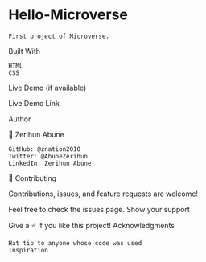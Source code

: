 # Hello-Microverse

    First project of Microverse.

Built With

    HTML
    CSS

Live Demo (if available)

Live Demo Link

Author

👤 Zerihun Abune

    GitHub: @znation2010
    Twitter: @AbuneZerihun
    LinkedIn: Zerihun Abune

🤝 Contributing

Contributions, issues, and feature requests are welcome!

Feel free to check the issues page.
Show your support

Give a ⭐️ if you like this project!
Acknowledgments

    Hat tip to anyone whose code was used
    Inspiration
